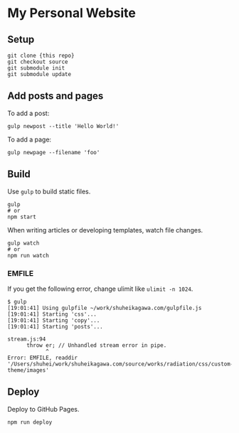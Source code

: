 # My Personal Website

## Setup

```
git clone {this repo}
git checkout source
git submodule init
git submodule update
```

## Add posts and pages

To add a post:

```
gulp newpost --title 'Hello World!'
```

To add a page:

```
gulp newpage --filename 'foo'
```

## Build

Use `gulp` to build static files.

```
gulp
# or
npm start
```

When writing articles or developing templates, watch file changes.

```
gulp watch
# or
npm run watch
```

### EMFILE

If you get the following error, change ulimit like `ulimit -n 1024`.

```
$ gulp
[19:01:41] Using gulpfile ~/work/shuheikagawa.com/gulpfile.js
[19:01:41] Starting 'css'...
[19:01:41] Starting 'copy'...
[19:01:41] Starting 'posts'...

stream.js:94
      throw er; // Unhandled stream error in pipe.
            ^
Error: EMFILE, readdir '/Users/shuhei/work/shuheikagawa.com/source/works/radiation/css/custom-theme/images'
```

## Deploy

Deploy to GitHub Pages.

```
npm run deploy
```
